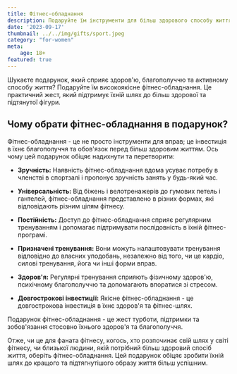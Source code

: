 ```yaml
---
title: Фітнес-обладнання
description: Подаруйте їм інструменти для більш здорового способу життя з високоякісним фітнес-обладнанням.
date: '2023-09-17'
thumbnail: ../../img/gifts/sport.jpeg
category: "for-women"
meta:
    age: 18+
featured: true
---
```


Шукаєте подарунок, який сприяє здоров'ю, благополуччю та активному способу життя? Подаруйте їм високоякісне фітнес-обладнання. Це практичний жест, який підтримує їхній шлях до більш здорової та підтянутої фігури.

## Чому обрати фітнес-обладнання в подарунок?

Фітнес-обладнання - це не просто інструменти для вправ; це інвестиція в їхнє благополуччя та обов'язок перед більш здоровим життям. Ось чому цей подарунок обіцяє надихнути та перетворити:

- **Зручність:** Наявність фітнес-обладнання вдома усуває потребу в членстві в спортзалі і пропонує зручність занять у будь-який час.

- **Універсальність:** Від біжень і велотренажерів до гумових петель і гантелей, фітнес-обладнання представлено в різних формах, які відповідають різним цілям фітнесу.

- **Постійність:** Доступ до фітнес-обладнання сприяє регулярним тренуванням і допомагає підтримувати послідовність в їхній фітнес-програмі.

- **Призначені тренування:** Вони можуть налаштовувати тренування відповідно до власних уподобань, незалежно від того, чи це кардіо, силові тренування, йога чи інші форми вправ.

- **Здоров'я:** Регулярні тренування сприяють фізичному здоров'ю, психічному благополуччю та допомагають впоратися зі стресом.

- **Довгострокові інвестиції:** Якісне фітнес-обладнання - це довгострокова інвестиція в їхнє здоров'я та фітнес-шлях.

Подарунок фітнес-обладнання - це жест турботи, підтримки та зобов'язання стосовно їхнього здоров'я та благополуччя.

Отже, чи це для фаната фітнесу, когось, хто розпочинає свій шлях у світі фітнесу, чи близької людини, якій потрібний більш здоровий спосіб життя, оберіть фітнес-обладнання. Цей подарунок обіцяє зробити їхній шлях до кращого та підтягнутішого образу життя більш успішним.
